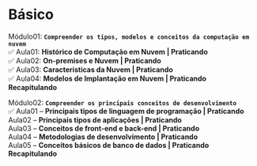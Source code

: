 # Básico

Módulo01: **`Compreender os tipos, modelos e conceitos da computação em nuvem`**  
✅ Aula01: **Histórico de Computação em Nuvem | Praticando**  
✅ Aula02: **On-premises e Nuvem | Praticando**  
✅ Aula03: **Características da Nuvem | Praticando**  
✅ Aula04: **Modelos de Implantação em Nuvem | Praticando**  
**Recapitulando**  

Módulo02: **`Compreender os principais conceitos de desenvolvimento`**  
✅ Aula01 – **Principais tipos de linguagem de programação | Praticando**  
Aula02 – **Principais tipos de aplicações | Praticando**  
Aula03 – **Conceitos de front-end e back-end | Praticando**  
Aula04 – **Metodologias de desenvolvimento | Praticando**  
Aula05 – **Conceitos básicos de banco de dados | Praticando**  
**Recapitulando**  